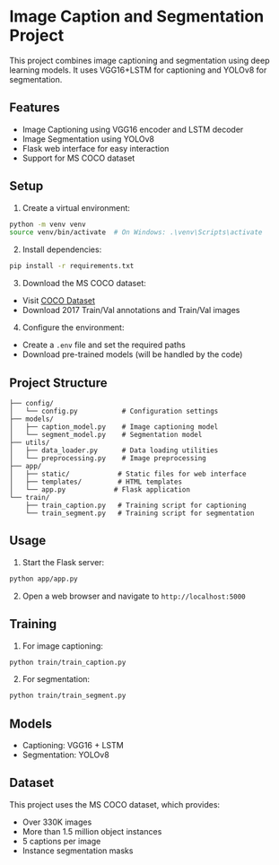 # Image Caption and Segmentation Project

This project combines image captioning and segmentation using deep learning models. It uses VGG16+LSTM for captioning and YOLOv8 for segmentation.

## Features
- Image Captioning using VGG16 encoder and LSTM decoder
- Image Segmentation using YOLOv8
- Flask web interface for easy interaction
- Support for MS COCO dataset

## Setup
1. Create a virtual environment:
```bash
python -m venv venv
source venv/bin/activate  # On Windows: .\venv\Scripts\activate
```

2. Install dependencies:
```bash
pip install -r requirements.txt
```

3. Download the MS COCO dataset:
- Visit [COCO Dataset](https://cocodataset.org/#download)
- Download 2017 Train/Val annotations and Train/Val images

4. Configure the environment:
- Create a `.env` file and set the required paths
- Download pre-trained models (will be handled by the code)

## Project Structure
```
├── config/
│   └── config.py           # Configuration settings
├── models/
│   ├── caption_model.py    # Image captioning model
│   └── segment_model.py    # Segmentation model
├── utils/
│   ├── data_loader.py      # Data loading utilities
│   └── preprocessing.py    # Image preprocessing
├── app/
│   ├── static/            # Static files for web interface
│   ├── templates/         # HTML templates
│   └── app.py            # Flask application
└── train/
    ├── train_caption.py   # Training script for captioning
    └── train_segment.py   # Training script for segmentation
```

## Usage
1. Start the Flask server:
```bash
python app/app.py
```

2. Open a web browser and navigate to `http://localhost:5000`

## Training
1. For image captioning:
```bash
python train/train_caption.py
```

2. For segmentation:
```bash
python train/train_segment.py
```

## Models
- Captioning: VGG16 + LSTM
- Segmentation: YOLOv8

## Dataset
This project uses the MS COCO dataset, which provides:
- Over 330K images
- More than 1.5 million object instances
- 5 captions per image
- Instance segmentation masks 